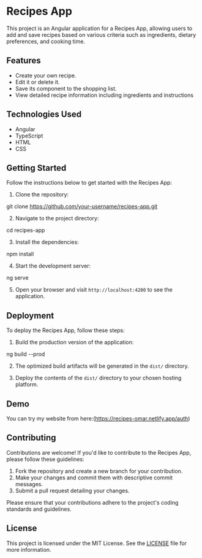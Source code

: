 # Recipes App

This project is an Angular application for a Recipes App, allowing users to add and save recipes based on various criteria such as ingredients, dietary preferences, and cooking time.

## Features
- Create your own recipe.
- Edit it or delete it.
- Save its component to the shopping list.
- View detailed recipe information including ingredients and instructions

## Technologies Used

- Angular
- TypeScript
- HTML
- CSS

## Getting Started

Follow the instructions below to get started with the Recipes App:

1. Clone the repository:

git clone https://github.com/your-username/recipes-app.git


2. Navigate to the project directory:


cd recipes-app


3. Install the dependencies:


npm install


4. Start the development server:


ng serve


5. Open your browser and visit `http://localhost:4200` to see the application.

## Deployment

To deploy the Recipes App, follow these steps:

1. Build the production version of the application:


ng build --prod


2. The optimized build artifacts will be generated in the `dist/` directory.

3. Deploy the contents of the `dist/` directory to your chosen hosting platform.

## Demo
You can try my website from here:(https://recipes-omar.netlify.app/auth)

## Contributing

Contributions are welcome! If you'd like to contribute to the Recipes App, please follow these guidelines:

1. Fork the repository and create a new branch for your contribution.
2. Make your changes and commit them with descriptive commit messages.
3. Submit a pull request detailing your changes.

Please ensure that your contributions adhere to the project's coding standards and guidelines.

## License

This project is licensed under the MIT License. See the [LICENSE](LICENSE) file for more information.


